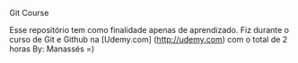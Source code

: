 Git Course

Esse repositório tem como finalidade apenas de aprendizado. Fiz durante o curso de Git e Github na [Udemy.com] (http://udemy.com) com o total de 2 horas
By: Manassés =)


